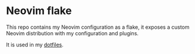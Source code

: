 # Neovim flake

This repo contains my Neovim configuration as a flake, it exposes a custom Neovim distribution
with my configuration and plugins.

It is used in my [dotfiles](https://github.com/kradalby/dotfiles).
